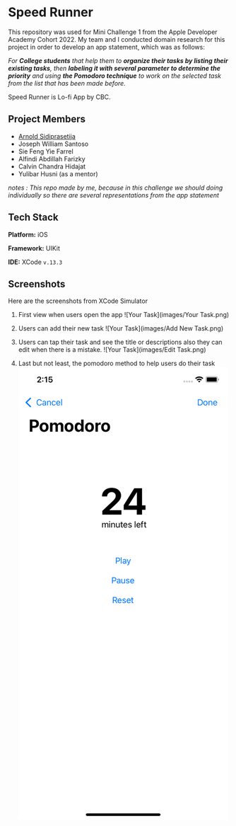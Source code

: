# Speed Runner
This repository was used for Mini Challenge 1 from the Apple Developer Academy Cohort 2022. My team and I conducted domain research for this project in order to develop an app statement, which was as follows:

*For **College students**
that help them to **organize their tasks by listing their existing tasks**, 
then **labeling it with several parameter to determine the priority** and using 
**the Pomodoro technique** to work on the selected task from the list that has been made before.*

Speed Runner is Lo-fi App by CBC.
## Project Members

- [Arnold Sidiprasetija](https://github.com/Arnolds18)
- Joseph William Santoso
- Sie Feng Yie Farrel
- Alfindi Abdillah Farizky
- Calvin Chandra Hidajat
- Yulibar Husni (as a mentor)

*notes : This repo made by me, because in this challenge we should doing individually so there are several representations from the app statement*
## Tech Stack

**Platform:** iOS

**Framework:** UIKit

**IDE:** XCode `v.13.3`

## Screenshots
Here are the screenshots from XCode Simulator

1. First view when users open the app
![Your Task](images/Your Task.png)

2. Users can add their new task
![Your Task](images/Add New Task.png)

3. Users can tap their task and see the title or descriptions also they can edit when there is a mistake.
![Your Task](images/Edit Task.png)

4. Last but not least, the pomodoro method to help users do their task
![Your Task](images/Pomodoro.png)
